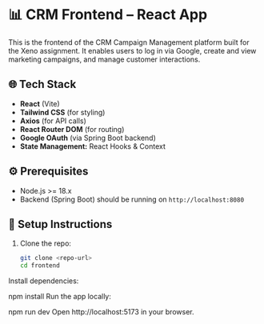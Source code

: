# 📊 CRM Frontend – React App

This is the frontend of the CRM Campaign Management platform built for the Xeno assignment. It enables users to log in via Google, create and view marketing campaigns, and manage customer interactions.

## 🌐 Tech Stack

- **React** (Vite)
- **Tailwind CSS** (for styling)
- **Axios** (for API calls)
- **React Router DOM** (for routing)
- **Google OAuth** (via Spring Boot backend)
- **State Management:** React Hooks & Context

## ⚙️ Prerequisites

- Node.js >= 18.x
- Backend (Spring Boot) should be running on `http://localhost:8080`

## 🚀 Setup Instructions

1. Clone the repo:
   ```bash
   git clone <repo-url>
   cd frontend
Install dependencies:


npm install
Run the app locally:

npm run dev
Open http://localhost:5173 in your browser.
